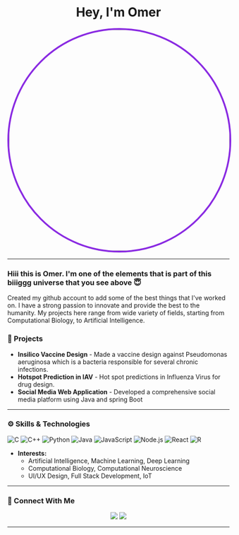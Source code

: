 
<h1 align="center">Hey, I'm Omer</h1>

<p align="center">
  <img src="https://i.pinimg.com/originals/11/ae/23/11ae2321cb1ba13d2e2c0a37b5ade342.gif" width="500" style="border-radius: 50%; border: 4px solid #8a2be2;">
</p>

---

### Hiii this is Omer. I'm one of the elements that is part of this biiiggg universe that you see above 😇
Created my github account to add some of the best things that I've worked on. I have a strong passion to innovate and provide the best to the humanity. My projects here range from wide variety of fields, starting from Computational Biology, to Artificial Intelligence.
 
### 💼 Projects

- **Insilico Vaccine Design** - Made a vaccine design against Pseudomonas aeruginosa which is a bacteria responsible for several chronic infections.
- **Hotspot Prediction in IAV** - Hot spot predictions in Influenza Virus for drug design.
- **Social Media Web Application** -  Developed a comprehensive social media platform using Java and spring Boot

---

### ⚙️ Skills & Technologies

![C](https://img.shields.io/badge/Code-C-informational?style=flat&logo=c&logoColor=white&color=00599C)
![C++](https://img.shields.io/badge/Code-C++-informational?style=flat&logo=c%2B%2B&logoColor=white&color=00599C)
![Python](https://img.shields.io/badge/Code-Python-informational?style=flat&logo=python&logoColor=white&color=3776AB)
![Java](https://img.shields.io/badge/Code-Java-informational?style=flat&logo=java&logoColor=white&color=FF4500)
![JavaScript](https://img.shields.io/badge/Code-JavaScript-informational?style=flat&logo=javascript&logoColor=white&color=F7DF1E)
![Node.js](https://img.shields.io/badge/Backend-Node.js-informational?style=flat&logo=node.js&logoColor=white&color=339933)
![React](https://img.shields.io/badge/Framework-React-informational?style=flat&logo=react&logoColor=white&color=61DAFB)
![R](https://img.shields.io/badge/Code-R-informational?style=flat&logo=r&logoColor=white&color=276DC3)


- **Interests:** 
  - Artificial Intelligence, Machine Learning, Deep Learning
  - Computational Biology, Computational Neuroscience
  - UI/UX Design, Full Stack Development, IoT

---

<!-- ### 💡 Highlights

- 🏆 **Creator of J.A.R.V.I.S.**
- 🏅 **Built the Iron Man Suit (Now at Version 42)**
- 🏢 **CEO of Stark Industries**
- 🎙️ **Speaker at Global Tech Summits**
- 🌱 **Promoter of Clean Energy through Arc Reactor Technology**

--- -->

### 🔗 Connect With Me

<p align="center">
  <a href="https://www.linkedin.com/in/omer-syed-/"><img src="https://img.shields.io/badge/LinkedIn-Connect-blue?style=for-the-badge&logo=linkedin"></a>
<!--  <a href="https://twitter.com/YourTwitterHandle"><img src="https://img.shields.io/badge/Twitter-Follow-%231DA1F2?style=for-the-badge&logo=twitter&logoColor=white"></a> -->
  <a href="mailto:syedmohammadomerali@gmail.com"><img src="https://img.shields.io/badge/Email-Contact%20Me-990000?style=for-the-badge&logo=gmail&logoColor=white"></a>
</p>

---

